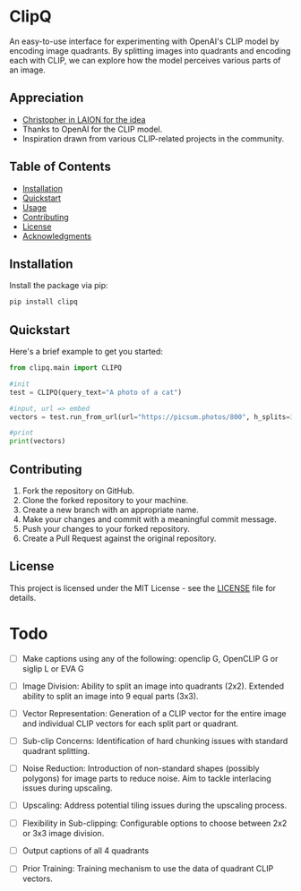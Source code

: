 # ClipQ

An easy-to-use interface for experimenting with OpenAI's CLIP model by encoding image quadrants. By splitting images into quadrants and encoding each with CLIP, we can explore how the model perceives various parts of an image.

## Appreciation

- [Christopher in LAION for the idea](https://discord.com/channels/823813159592001537/824374369182416994/1158057178582753342)
- Thanks to OpenAI for the CLIP model.
- Inspiration drawn from various CLIP-related projects in the community.



## Table of Contents

- [Installation](#installation)
- [Quickstart](#quickstart)
- [Usage](#usage)
- [Contributing](#contributing)
- [License](#license)
- [Acknowledgments](#acknowledgments)

## Installation

Install the package via pip:

```bash
pip install clipq
```

## Quickstart

Here's a brief example to get you started:

```python
from clipq.main import CLIPQ

#init
test = CLIPQ(query_text="A photo of a cat")

#input, url => embed
vectors = test.run_from_url(url="https://picsum.photos/800", h_splits=3, v_splits=3)

#print
print(vectors)
```

## Contributing

1. Fork the repository on GitHub.
2. Clone the forked repository to your machine.
3. Create a new branch with an appropriate name.
4. Make your changes and commit with a meaningful commit message.
5. Push your changes to your forked repository.
6. Create a Pull Request against the original repository.

## License

This project is licensed under the MIT License - see the [LICENSE](LICENSE) file for details.

# Todo
- [ ] Make captions using any of the following: openclip G, OpenCLIP G or siglip L or EVA G
- [ ] Image Division: Ability to split an image into quadrants (2x2). Extended ability to split an image into 9 equal parts (3x3).
- [ ] Vector Representation: Generation of a CLIP vector for the entire image and individual CLIP vectors for each split part or quadrant.
- [ ] Sub-clip Concerns: Identification of hard chunking issues with standard quadrant splitting.
- [ ] Noise Reduction: Introduction of non-standard shapes (possibly polygons) for image parts to reduce noise. Aim to tackle interlacing issues during upscaling.
- [ ] Upscaling: Address potential tiling issues during the upscaling process.
- [ ] Flexibility in Sub-clipping: Configurable options to choose between 2x2 or 3x3 image division.
- [ ] Output captions of all 4 quadrants

- [ ] Prior Training: Training mechanism to use the data of quadrant CLIP vectors.